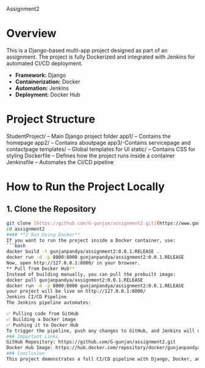 Assignment2
# Overview

This is a Django-based multi-app project designed as part of an assignment. The project is fully Dockerized and integrated with Jenkins for automated CI/CD deployment.

* **Framework:** Django
* **Containerization:** Docker
* **Automation:** Jenkins
* **Deployment:** Docker Hub

# Project Structure
StudentProject/ – Main Django project folder
app1/ – Contains the homepage
app2/ – Contains aboutpage
app3/-Contains servicepage and contactpage
templates/ – Global templates for UI
static/ – Contains CSS for styling
Dockerfile – Defines how the project runs inside a container
Jenkinsfile – Automates the CI/CD pipeline
# How to Run the Project Locally

## 1. Clone the Repository

```bash
git clone [https://github.com/G-gunjan/assignment2.git](https://www.google.com/search?q=https://github.com/G-gunjan/assignment2.git)
cd assignment2
#### **2️ Run Using Docker**  
If you want to run the project inside a Docker container, use:  
```bash
docker build -t gunjanpandya/assignment2:0.0.1.RELEASE .
docker run -d -p 8000:8000 gunjanpandya/assignment2:0.0.1.RELEASE
Now, open http://127.0.0.1:8000/ in your browser.
** Pull from Docker Hub**
Instead of building manually, you can pull the prebuilt image:
docker pull gunjanpandya/assignment2:0.0.1.RELEASE
docker run -d -p 8000:8000 gunjanpandya/assignment2:0.0.1.RELEASE
your project will be live on http://127.0.0.1:8000/
Jenkins CI/CD Pipeline
The Jenkins pipeline automates:

✅ Pulling code from GitHub
✅ Building a Docker image
✅ Pushing it to Docker Hub
To trigger the pipeline, push any changes to GitHub, and Jenkins will do the rest!
### Important Links
GitHub Repository: https://github.com/G-gunjan/assignment2.git
Docker Hub Image: https://hub.docker.com/repository/docker/gunjanpandya/assignment2/general
### Conclusion
This project demonstrates a full CI/CD pipeline with Django, Docker, and Jenkins. It ensures that every code change is automatically built, tested, and deployed using best DevOps practices.
